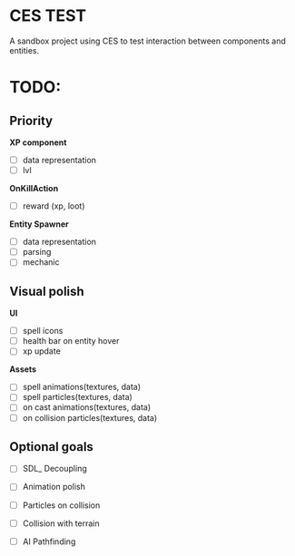 # CES TEST
A sandbox project using CES to test interaction between components and entities.

# TODO:
## Priority
**XP component**
 - [ ] data representation
 - [ ] lvl

**OnKillAction**
 - [ ] reward (xp, loot)

**Entity Spawner**
 - [ ] data representation
 - [ ] parsing
 - [ ] mechanic

## Visual polish
**UI**
 - [ ] spell icons
 - [ ] health bar on entity hover
 - [ ] xp update

**Assets**
 - [ ] spell animations(textures, data)
 - [ ] spell particles(textures, data)
 - [ ] on cast animations(textures, data)
 - [ ] on collision particles(textures, data)

## Optional goals
 - [ ] SDL_ Decoupling
 - [ ] Animation polish
 - [ ] Particles on collision
 - [ ] Collision with terrain
 - [ ] AI Pathfinding

